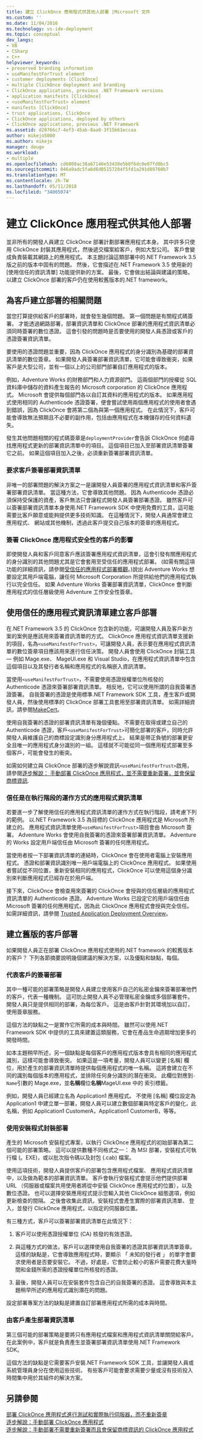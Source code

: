 ```yaml
---
title: 建立 ClickOnce 應用程式供其他人部署 |Microsoft 文件
ms.custom: ''
ms.date: 11/04/2016
ms.technology: vs-ide-deployment
ms.topic: conceptual
dev_langs:
- VB
- CSharp
- C++
helpviewer_keywords:
- preserved branding information
- useManifestForTrust element
- customer deployments [ClickOnce]
- multiple ClickOnce deployment and branding
- ClickOnce applications, previous .NET Framework versions
- application manifests [ClickOnce]
- <useManifestForTrust> element
- manifests [ClickOnce]
- trust applications, ClickOnce
- ClickOnce applications, deployed by others
- ClickOnce applications, previous .NET Framework
ms.assetid: d20766c7-4ef3-45ab-8aa0-3f15b61eccaa
author: mikejo5000
ms.author: mikejo
manager: douge
ms.workload:
- multiple
ms.openlocfilehash: cd6808ac38a67146e53438e5b8f6dc0e07fd0bc5
ms.sourcegitcommit: 046a9adc5fa6d6d05157204f5fd1a291d89760b7
ms.translationtype: MT
ms.contentlocale: zh-TW
ms.lasthandoff: 05/11/2018
ms.locfileid: "34065074"
---
```

# <a name="creating-clickonce-applications-for-others-to-deploy"></a>建立 ClickOnce 應用程式供其他人部署
並非所有的開發人員建立 ClickOnce 部署計劃部署應用程式本身。 其中許多只使用 ClickOnce 封裝其應用程式，然後遞交檔案給客戶，例如大型公司。 客戶會變成負責裝載其網路上的應用程式。 本主題討論這類部署中的.NET Framework 3.5 版之前的版本中固有的問題。 然後，它會描述在.NET Framework 3.5 使用新的 [使用信任的資訊清單] 功能提供新的方案。 最後，它會做出結論與建議的策略，以建立 ClickOnce 部署的客戶仍在使用較舊版本的.NET framework。  
  
## <a name="issues-involved-in-creating-deployments-for-customers"></a>為客戶建立部署的相關問題  
 當您打算提供給客戶的部署時，就會發生幾個問題。 第一個問題是有關程式碼簽署。 才能透過網路部署，部署資訊清單和 ClickOnce 部署的應用程式資訊清單必須同時簽署的數位憑證。 這會引發的問題時是否要使用的開發人員憑證或客戶的憑證簽署資訊清單。  
  
 要使用的憑證問題並重要，因為 ClickOnce 應用程式的身分識別為基礎的部署資訊清單的數位簽章。 如果開發人員簽署部署資訊清單，它可能會導致衝突，如果客戶是大型公司，並有一個以上的公司部門部署自訂應用程式的版本。  
  
 例如，Adventure Works 的財務部門和人力資源部門。 這兩個部門的授權從 SQL 資料庫中儲存的資料產生報告的 Microsoft corporation 的 ClickOnce 應用程式。 Microsoft 會提供每個部門各以自訂其資料的應用程式的版本。 如果應用程式使用相同的 Authenticode 憑證簽署，便會嘗試使用兩個應用程式的使用者會遇到錯誤，因為 ClickOnce 會將第二個為與第一個應用程式。 在此情況下，客戶可能會導致無法預期且不必要的副作用，包括由應用程式在本機儲存的任何資料遺失。  
  
 發生其他問題相關的程式碼簽章是`deploymentProvider`會告訴 ClickOnce 何處尋找應用程式更新的部署資訊清單中的項目。 這個項目已加入至部署資訊清單簽署它之前。 如果這個項目加入之後，必須重新簽署部署資訊清單。  
  
### <a name="requiring-the-customer-to-sign-the-deployment-manifest"></a>要求客戶簽署部署資訊清單  
 非唯一的部署問題的解決方案之一是讓開發人員簽署的應用程式資訊清單和客戶簽署部署資訊清單。 當這種方法，它會導致其他問題。 因為 Authenticode 憑證必須保持受保護的資產，客戶無法只會讓程式開發人員簽署部署憑證。 雖然客戶可以簽署部署資訊清單本身使用.NET Framework SDK 中使用免費的工具，這可能需要比客戶願意或能夠提供更多技術知識。 在這種情況下，開發人員通常會建立應用程式、 網站或其他機制，透過此客戶提交自己版本的簽章的應用程式。  
  
### <a name="the-impact-of-customer-signing-on-clickonce-application-security"></a>簽署 ClickOnce 應用程式安全性的客戶的影響  
 即使開發人員和客戶同意客戶應該簽署應用程式資訊清單，這會引發有關應用程式的身分識別的其他問題尤其是它會套用至受信任的應用程式部署。 (如需有關這項功能的詳細資訊，請參閱[受信任的應用程式部署概觀](../deployment/trusted-application-deployment-overview.md)。)說出 Adventure Works 想要設定其用戶端電腦，讓任何 Microsoft Corporation 所提供給他們的應用程式執行以完全信任。 如果 Adventure Works 簽署部署資訊清單，ClickOnce 會判斷應用程式的信任層級使用 Adventure 工作安全性簽章。  
  
## <a name="creating-customer-deployments-by-using-application-manifest-for-trust"></a>使用信任的應用程式資訊清單建立客戶部署  
 在.NET Framework 3.5 的 ClickOnce 包含新的功能，可讓開發人員及客戶新方案的案例是應該用來簽署資訊清單的方式。 ClickOnce 應用程式資訊清單支援新的項目，名為`<useManifestForTrust>`，可讓開發人員，表示要在應用程式資訊清單的數位簽章項目應該用來進行信任決策。 開發人員會使用 ClickOnce 封裝工具 — 例如 Mage.exe、 MageUI.exe 和 Visual Studio，在應用程式資訊清單中包含這個項目以及其發行者名稱和應用程式的名稱嵌入資訊清單。  
  
 當使用`<useManifestForTrust>`，不需要使用憑證授權單位所核發的 Authenticode 憑證來簽署部署資訊清單。 相反地，它可以使用所謂的自我簽署憑證簽署。 自我簽署的憑證是使用標準.NET Framework SDK 工具，產生客戶或開發人員，然後使用標準的 ClickOnce 部署工具套用至部署資訊清單。 如需詳細資訊，請參閱[MakeCert](https://msdn.microsoft.com/library/windows/desktop/aa386968.aspx)。  
  
 使用自我簽署的憑證的部署資訊清單有幾個優點。 不需要在取得或建立自己的 Authenticode 憑證，客戶`<useManifestForTrust>`可簡化部署的客戶，同時允許開發人員維護自己的商標設定識別身分應用程式上。 結果是帶正負號的部署更安全且唯一的應用程式身分識別的一組。 這樣就不可能從同一個應用程式部署至多個客戶，可能會發生的衝突。  
  
 如需如何建立與 ClickOnce 部署的逐步解說資訊`<useManifestForTrust>`啟用，請參閱[逐步解說： 手動部署 ClickOnce 應用程式，並不需要重新簽署，並會保留商標資訊](../deployment/walkthrough-manually-deploying-a-clickonce-app-no-re-signing-required.md).  
  
### <a name="how-application-manifest-for-trust-works-at-runtime"></a>信任是在執行階段的運作方式的應用程式資訊清單  
 若要進一步了解使用信任的應用程式資訊清單的運作方式在執行階段，請考慮下列的範例。 以.NET Framework 3.5 為目標的 ClickOnce 應用程式是 Microsoft 所建立的。 應用程式資訊清單使用`<useManifestForTrust>`項目會由 Microsoft 簽署。 Adventure Works 會使用自我簽署的憑證來簽署部署資訊清單。 Adventure 的 Works 設定用戶端信任由 Microsoft 簽署的任何應用程式。  
  
 當使用者按一下部署資訊清單的連結時，ClickOnce 會在使用者電腦上安裝應用程式。 憑證和部署資訊識別唯一用戶端電腦上的 ClickOnce 應用程式。 如果使用者嘗試從不同位置，重新安裝相同的應用程式，ClickOnce 可以使用這個身分識別來判斷應用程式已經存在於用戶端。  
  
 接下來，ClickOnce 會檢查用來簽署的 ClickOnce 會授與的信任層級的應用程式資訊清單的 Authenticode 憑證。 Adventure Works 已設定它的用戶端信任由 Microsoft 簽署的任何應用程式，因為此 ClickOnce 應用程式會授與完全信任。 如需詳細資訊，請參閱 [Trusted Application Deployment Overview](../deployment/trusted-application-deployment-overview.md)。  
  
## <a name="creating-customer-deployments-for-earlier-versions"></a>建立舊版的客戶部署  
 如果開發人員正在部署 ClickOnce 應用程式使用的.NET framework 的較舊版本的客戶？ 下列各節摘要說明幾個建議的解決方案，以及優點和缺點，每個。  
  
### <a name="sign-deployments-on-behalf-of-customer"></a>代表客戶的簽署部署  
 其中一種可能的部署策略是開發人員建立使用客戶自己的私密金鑰來簽署部署他們的客戶，代表一種機制。 這可防止開發人員不必管理私密金鑰或多個部署套件。 開發人員只是提供相同的部署，為每位客戶。 這是由客戶針對其環境加以自訂，使用簽章服務。  
  
 這個方法的缺點之一是實作它所需的成本與時間。 雖然可以使用.NET Framework SDK 中提供的工具來建置這類服務，它會在產品生命週期增加更多的開發時間。  
  
 如本主題稍早所述，另一個缺點是每個客戶的應用程式版本會具有相同的應用程式識別，這樣可能會導致衝突。 如果這是一項考量，開發人員可以變更 [名稱] 欄位，用於產生的部署資訊清單時提供每個應用程式的唯一名稱。 這將會建立在不同的識別每個版本的應用程式，並排除任何身分識別的潛在衝突。 此欄位對應到`-Name`引數的 Mage.exe，並**名稱**欄位**名稱**MageUI.exe 中的 索引標籤。  
  
 例如，開發人員已經建立名為 Application1 應用程式。 不使用 [名稱] 欄位設定為 Application1 中建立單一部署，開發人員可以建立數個部署與特定客戶的變化，此名稱，例如 Application1 CustomerA，Application1 CustomerB，等等。  
  
### <a name="deploy-using-a-setup-package"></a>使用安裝程式封裝部署  
 產生的 Microsoft 安裝程式專案，以執行 ClickOnce 應用程式的初始部署為第二個可能的部署策略。 這可以提供數種不同格式之一： 為 MSI 部署，安裝程式可執行檔 (。EXE)，或以批次指令碼以及封包 (.cab) 檔案。  
  
 使用這項技術，開發人員提供客戶的部署包含應用程式檔案、 應用程式資訊清單中，以及做為範本的部署資訊清單。 客戶會執行安裝程式會提示他們提供部署 URL （伺服器或檔案共用使用者將從中安裝 ClickOnce 應用程式的位置），以及數位憑證。 也可以選擇安裝應用程式提示您輸入其他 ClickOnce 組態選項，例如更新檢查的間隔。 之後會收集此資訊，安裝程式會產生實際的部署資訊清單、 登入，並發行 ClickOnce 應用程式，以指定的伺服器位置。  
  
 有三種方式，客戶可以簽署部署資訊清單在此情況下：  
  
1.  客戶可以使用憑證授權單位 (CA) 核發的有效憑證。  
  
2.  與這種方式的做法，客戶可以選擇使用自我簽署的憑證其部署資訊清單簽章。 這樣的缺點是，它會導致應用程式時，要顯示 「 未知的發行者 」 的單字會要求使用者是否要安裝它。 不過，好處是，它會防止較小的客戶需要花費大量時間和金錢所需的憑證授權單位所核發的憑證。  
  
3.  最後，開發人員可以在安裝套件包含自己的自我簽署的憑證。 這會導致與本主題稍早所述的應用程式識別潛在的問題。  
  
 設定部署專案方法的缺點是建置自訂部署應用程式所需的成本與時間。  
  
### <a name="have-customer-generate-deployment-manifest"></a>由客戶產生部署資訊清單  
 第三個可能的部署策略是要將只有應用程式檔案和應用程式資訊清單關閉給客戶。 在此案例中，客戶就是負責產生並簽署部署資訊清單使用.NET Framework SDK。  
  
 這個方法的缺點是它需要客戶安裝.NET Framework SDK 工具，並讓開發人員或系統管理員身分在使用這些技術。 有些客戶可能會要求需要少量或沒有技術投入時間集中用於其組件的解決方案。  
  
## <a name="see-also"></a>另請參閱  
 [部署 ClickOnce 應用程式進行測試和實際執行伺服器，而不重新簽章](../deployment/deploying-clickonce-applications-for-testing-and-production-without-resigning.md)   
 [逐步解說：手動部署 ClickOnce 應用程式](../deployment/walkthrough-manually-deploying-a-clickonce-application.md)   
 [逐步解說：手動部署不需要重新簽署而且會保留商標資訊的 ClickOnce 應用程式](../deployment/walkthrough-manually-deploying-a-clickonce-app-no-re-signing-required.md)